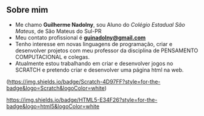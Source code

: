 ## Sobre mim ##

- Me chamo **Guilherme Nadolny**, sou Aluno do *Colégio Estadual São Mateus*, de São Mateus do Sul-PR
- Meu contato profissional é **guinadolny@gmail.com**
- Tenho interesse em novas linguagens de programação, criar e desenvolver projetos com meu professor da disciplina de PENSAMENTO COMPUTACIONAL e colegas.
- Atualmente estou trabalhando em criar e desenvolver jogos no SCRATCH e pretendo criar e desenvolver uma página html na web.

(https://img.shields.io/badge/Scratch-4D97FF?style=for-the-badge&logo=Scratch&logoColor=white)

https://img.shields.io/badge/HTML5-E34F26?style=for-the-badge&logo=html5&logoColor=white
